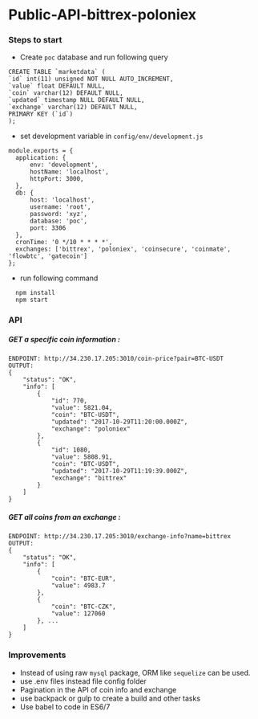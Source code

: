 # Public-API-bittrex-poloniex

### Steps to start

  - Create `poc` database and run following query
  ```
  CREATE TABLE `marketdata` (
  `id` int(11) unsigned NOT NULL AUTO_INCREMENT,
  `value` float DEFAULT NULL,
  `coin` varchar(12) DEFAULT NULL,
  `updated` timestamp NULL DEFAULT NULL,
  `exchange` varchar(12) DEFAULT NULL,
  PRIMARY KEY (`id`)
);
  ```
  - set development variable in `config/env/development.js`
  ```
  module.exports = {
	application: {
		env: 'development',
		hostName: 'localhost',
		httpPort: 3000,
	},
	db: {
		host: 'localhost',
		username: 'root',
		password: 'xyz',
		database: 'poc',
		port: 3306
	},
	cronTime: '0 */10 * * * *',
	exchanges: ['bittrex', 'poloniex', 'coinsecure', 'coinmate', 'flowbtc', 'gatecoin']
};

  ```
  - run following command
  ```
    npm install
    npm start
  ```

### API
##### GET a specific coin information :

```
ENDPOINT: http://34.230.17.205:3010/coin-price?pair=BTC-USDT
OUTPUT:
{
    "status": "OK",
    "info": [
        {
            "id": 770,
            "value": 5821.04,
            "coin": "BTC-USDT",
            "updated": "2017-10-29T11:20:00.000Z",
            "exchange": "poloniex"
        },
        {
            "id": 1080,
            "value": 5808.91,
            "coin": "BTC-USDT",
            "updated": "2017-10-29T11:19:39.000Z",
            "exchange": "bittrex"
        }
    ]
}
```
##### GET all coins from an exchange :
```
ENDPOINT: http://34.230.17.205:3010/exchange-info?name=bittrex
OUTPUT:
{
    "status": "OK",
    "info": [
        {
            "coin": "BTC-EUR",
            "value": 4983.7
        },
        {
            "coin": "BTC-CZK",
            "value": 127060
        }, ...
    ]
}
```

### Improvements

  - Instead of using raw `mysql` package, ORM like `sequelize` can be used.
  - use .env files instead file config folder
  - Pagination in the API of coin info and exchange
  - use backpack or gulp to create a build and other tasks
  - Use babel to code in ES6/7
